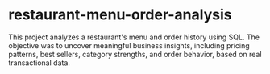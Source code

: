 # restaurant-menu-order-analysis
This project analyzes a restaurant's menu and order history using SQL. The objective was to uncover meaningful business insights, including pricing patterns, best sellers, category strengths, and order behavior, based on real transactional data.
